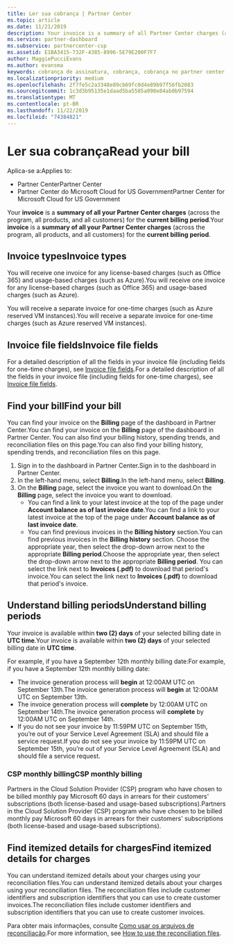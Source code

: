 ```yaml
---
title: Ler sua cobrança | Partner Center
ms.topic: article
ms.date: 11/21/2019
description: Your invoice is a summary of all Partner Center charges (across the program, products, and customers) for the current monthly period.
ms.service: partner-dashboard
ms.subservice: partnercenter-csp
ms.assetid: E1BA3415-732F-4385-8996-5E79E200F7F7
author: MaggiePucciEvans
ms.author: evansma
keywords: cobrança de assinatura, cobrança, cobrança no partner center, ler minha cobrança, fatura, fatura do partner center, fatura do CSP, onde está minha cobrança?
ms.localizationpriority: medium
ms.openlocfilehash: 2f7fe5c2a3348e89cb69fc0d4e89b97f56fb2083
ms.sourcegitcommit: 1c3d3b95135e1daad5ba5585a090e84ab0b97594
ms.translationtype: MT
ms.contentlocale: pt-BR
ms.lasthandoff: 11/22/2019
ms.locfileid: "74384821"
---
```

# <a name="read-your-bill"></a><span data-ttu-id="a794c-104">Ler sua cobrança</span><span class="sxs-lookup"><span data-stu-id="a794c-104">Read your bill</span></span>

<span data-ttu-id="a794c-105">Aplica-se a:</span><span class="sxs-lookup"><span data-stu-id="a794c-105">Applies to:</span></span>

- <span data-ttu-id="a794c-106">Partner Center</span><span class="sxs-lookup"><span data-stu-id="a794c-106">Partner Center</span></span>
- <span data-ttu-id="a794c-107">Partner Center do Microsoft Cloud for US Government</span><span class="sxs-lookup"><span data-stu-id="a794c-107">Partner Center for Microsoft Cloud for US Government</span></span>

<span data-ttu-id="a794c-108">Your **invoice** is a **summary of all your Partner Center charges** (across the program, all products, and all customers) for the **current billing period**.</span><span class="sxs-lookup"><span data-stu-id="a794c-108">Your **invoice** is a **summary of all your Partner Center charges** (across the program, all products, and all customers) for the **current billing period**.</span></span>

## <a name="invoice-types"></a><span data-ttu-id="a794c-109">Invoice types</span><span class="sxs-lookup"><span data-stu-id="a794c-109">Invoice types</span></span>

<span data-ttu-id="a794c-110">You will receive one invoice for any license-based charges (such as Office 365) and usage-based charges (such as Azure).</span><span class="sxs-lookup"><span data-stu-id="a794c-110">You will receive one invoice for any license-based charges (such as Office 365) and usage-based charges (such as Azure).</span></span>

<span data-ttu-id="a794c-111">You will receive a separate invoice for one-time charges (such as Azure reserved VM instances).</span><span class="sxs-lookup"><span data-stu-id="a794c-111">You will receive a separate invoice for one-time charges (such as Azure reserved VM instances).</span></span>

## <a name="invoice-file-fields"></a><span data-ttu-id="a794c-112">Invoice file fields</span><span class="sxs-lookup"><span data-stu-id="a794c-112">Invoice file fields</span></span>

<span data-ttu-id="a794c-113">For a detailed description of all the fields in your invoice file (including fields for one-time charges), see [Invoice file fields](invoice-file.md).</span><span class="sxs-lookup"><span data-stu-id="a794c-113">For a detailed description of all the fields in your invoice file (including fields for one-time charges), see [Invoice file fields](invoice-file.md).</span></span>

## <a name="find-your-bill"></a><span data-ttu-id="a794c-114">Find your bill</span><span class="sxs-lookup"><span data-stu-id="a794c-114">Find your bill</span></span>

<span data-ttu-id="a794c-115">You can find your invoice on the **Billing** page of the dashboard in Partner Center.</span><span class="sxs-lookup"><span data-stu-id="a794c-115">You can find your invoice on the **Billing** page of the dashboard in Partner Center.</span></span> <span data-ttu-id="a794c-116">You can also find your billing history, spending trends, and reconciliation files on this page.</span><span class="sxs-lookup"><span data-stu-id="a794c-116">You can also find your billing history, spending trends, and reconciliation files on this page.</span></span>

1. <span data-ttu-id="a794c-117">Sign in to the dashboard in Partner Center.</span><span class="sxs-lookup"><span data-stu-id="a794c-117">Sign in to the dashboard in Partner Center.</span></span>
2. <span data-ttu-id="a794c-118">In the left-hand menu, select **Billing**.</span><span class="sxs-lookup"><span data-stu-id="a794c-118">In the left-hand menu, select **Billing**.</span></span>
3. <span data-ttu-id="a794c-119">On the **Billing** page, select the invoice you want to download.</span><span class="sxs-lookup"><span data-stu-id="a794c-119">On the **Billing** page, select the invoice you want to download.</span></span>
    - <span data-ttu-id="a794c-120">You can find a link to your latest invoice at the top of the page under **Account balance as of last invoice date**.</span><span class="sxs-lookup"><span data-stu-id="a794c-120">You can find a link to your latest invoice at the top of the page under **Account balance as of last invoice date**.</span></span>
    - <span data-ttu-id="a794c-121">You can find previous invoices in the **Billing history** section.</span><span class="sxs-lookup"><span data-stu-id="a794c-121">You can find previous invoices in the **Billing history** section.</span></span> <span data-ttu-id="a794c-122">Choose the appropriate year, then select the drop-down arrow next to the appropriate **Billing period**.</span><span class="sxs-lookup"><span data-stu-id="a794c-122">Choose the appropriate year, then select the drop-down arrow next to the appropriate **Billing period**.</span></span> <span data-ttu-id="a794c-123">You can select the link next to **Invoices (.pdf)** to download that period's invoice.</span><span class="sxs-lookup"><span data-stu-id="a794c-123">You can select the link next to **Invoices (.pdf)** to download that period's invoice.</span></span>

## <a name="understand-billing-periods"></a><span data-ttu-id="a794c-124">Understand billing periods</span><span class="sxs-lookup"><span data-stu-id="a794c-124">Understand billing periods</span></span>

<span data-ttu-id="a794c-125">Your invoice is available within **two (2) days** of your selected billing date in **UTC time**.</span><span class="sxs-lookup"><span data-stu-id="a794c-125">Your invoice is available within **two (2) days** of your selected billing date in **UTC time**.</span></span>

<span data-ttu-id="a794c-126">For example, if you have a September 12th monthly billing date:</span><span class="sxs-lookup"><span data-stu-id="a794c-126">For example, if you have a September 12th monthly billing date:</span></span>

- <span data-ttu-id="a794c-127">The invoice generation process will **begin** at 12:00AM UTC on September 13th.</span><span class="sxs-lookup"><span data-stu-id="a794c-127">The invoice generation process will **begin** at 12:00AM UTC on September 13th.</span></span>
- <span data-ttu-id="a794c-128">The invoice generation process will **complete** by 12:00AM UTC on September 14th.</span><span class="sxs-lookup"><span data-stu-id="a794c-128">The invoice generation process will **complete** by 12:00AM UTC on September 14th.</span></span>
- <span data-ttu-id="a794c-129">If you do not see your invoice by 11:59PM UTC on September 15th, you’re out of your Service Level Agreement (SLA) and should file a service request.</span><span class="sxs-lookup"><span data-stu-id="a794c-129">If you do not see your invoice by 11:59PM UTC on September 15th, you’re out of your Service Level Agreement (SLA) and should file a service request.</span></span>

### <a name="csp-monthly-billing"></a><span data-ttu-id="a794c-130">CSP monthly billing</span><span class="sxs-lookup"><span data-stu-id="a794c-130">CSP monthly billing</span></span>

<span data-ttu-id="a794c-131">Partners in the Cloud Solution Provider (CSP) program who have chosen to be billed monthly pay Microsoft 60 days in arrears for their customers' subscriptions (both license-based and usage-based subscriptions).</span><span class="sxs-lookup"><span data-stu-id="a794c-131">Partners in the Cloud Solution Provider (CSP) program who have chosen to be billed monthly pay Microsoft 60 days in arrears for their customers' subscriptions (both license-based and usage-based subscriptions).</span></span>

## <a name="find-itemized-details-for-charges"></a><span data-ttu-id="a794c-132">Find itemized details for charges</span><span class="sxs-lookup"><span data-stu-id="a794c-132">Find itemized details for charges</span></span>

<span data-ttu-id="a794c-133">You can understand itemized details about your charges using your reconciliation files.</span><span class="sxs-lookup"><span data-stu-id="a794c-133">You can understand itemized details about your charges using your reconciliation files.</span></span> <span data-ttu-id="a794c-134">The reconciliation files include customer identifiers and subscription identifiers that you can use to create customer invoices.</span><span class="sxs-lookup"><span data-stu-id="a794c-134">The reconciliation files include customer identifiers and subscription identifiers that you can use to create customer invoices.</span></span>

<span data-ttu-id="a794c-135">Para obter mais informações, consulte [Como usar os arquivos de reconciliação](use-the-reconciliation-files.md).</span><span class="sxs-lookup"><span data-stu-id="a794c-135">For more information, see [How to use the reconciliation files](use-the-reconciliation-files.md).</span></span>
